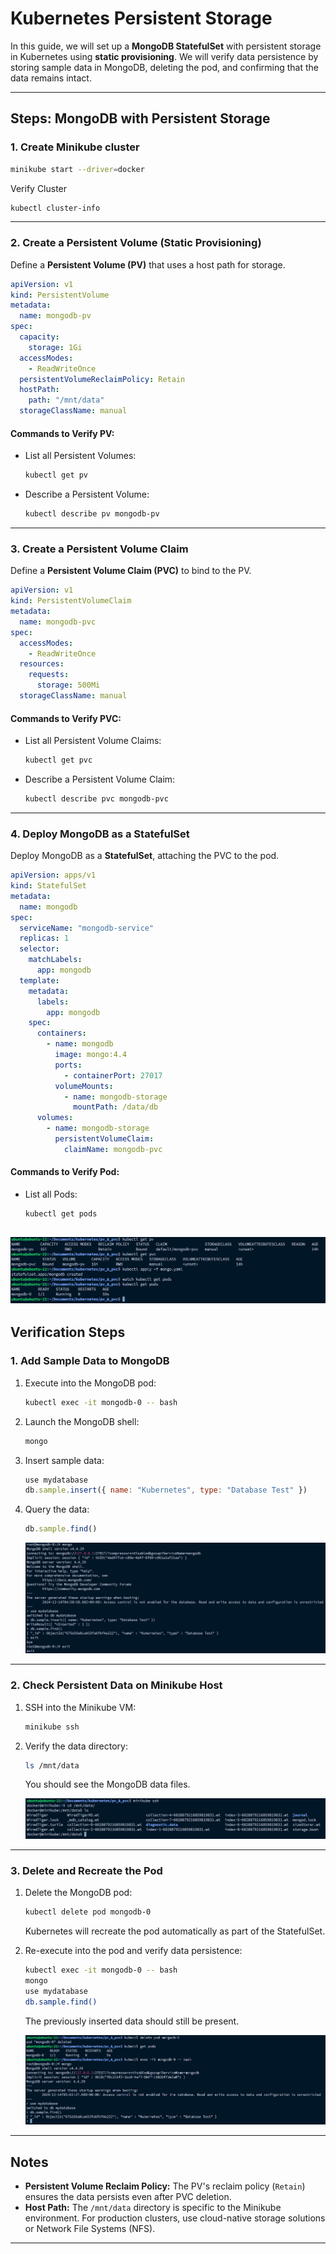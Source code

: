 # **Kubernetes Persistent Storage**

In this guide, we will set up a **MongoDB StatefulSet** with persistent storage in Kubernetes using **static provisioning**. We will verify data persistence by storing sample data in MongoDB, deleting the pod, and confirming that the data remains intact.

---

## **Steps: MongoDB with Persistent Storage**

### **1. Create Minikube cluster**
```bash
minikube start --driver=docker
```

Verify Cluster
```bash
kubectl cluster-info
```
---

### **2. Create a Persistent Volume (Static Provisioning)**

Define a **Persistent Volume (PV)** that uses a host path for storage.

```yaml
apiVersion: v1
kind: PersistentVolume
metadata:
  name: mongodb-pv
spec:
  capacity:
    storage: 1Gi
  accessModes:
    - ReadWriteOnce
  persistentVolumeReclaimPolicy: Retain
  hostPath:
    path: "/mnt/data"
  storageClassName: manual
```

#### **Commands to Verify PV:**
- List all Persistent Volumes:
  ```bash
  kubectl get pv
  ```
- Describe a Persistent Volume:
  ```bash
  kubectl describe pv mongodb-pv
  ```

---

### **3. Create a Persistent Volume Claim**

Define a **Persistent Volume Claim (PVC)** to bind to the PV.

```yaml
apiVersion: v1
kind: PersistentVolumeClaim
metadata:
  name: mongodb-pvc
spec:
  accessModes:
    - ReadWriteOnce
  resources:
    requests:
      storage: 500Mi
  storageClassName: manual
```

#### **Commands to Verify PVC:**
- List all Persistent Volume Claims:
  ```bash
  kubectl get pvc
  ```
- Describe a Persistent Volume Claim:
  ```bash
  kubectl describe pvc mongodb-pvc
  ```

---

### **4. Deploy MongoDB as a StatefulSet**

Deploy MongoDB as a **StatefulSet**, attaching the PVC to the pod.

```yaml
apiVersion: apps/v1
kind: StatefulSet
metadata:
  name: mongodb
spec:
  serviceName: "mongodb-service"
  replicas: 1
  selector:
    matchLabels:
      app: mongodb
  template:
    metadata:
      labels:
        app: mongodb
    spec:
      containers:
        - name: mongodb
          image: mongo:4.4
          ports:
            - containerPort: 27017
          volumeMounts:
            - name: mongodb-storage
              mountPath: /data/db
      volumes:
        - name: mongodb-storage
          persistentVolumeClaim:
            claimName: mongodb-pvc
```

#### **Commands to Verify Pod:**
- List all Pods:
  ```bash
  kubectl get pods
  ```

![image_1](./assets/Image_1.png)
---

## **Verification Steps**

### **1. Add Sample Data to MongoDB**
1. Execute into the MongoDB pod:
   ```bash
   kubectl exec -it mongodb-0 -- bash
   ```
2. Launch the MongoDB shell:
   ```bash
   mongo
   ```
3. Insert sample data:
   ```javascript
   use mydatabase
   db.sample.insert({ name: "Kubernetes", type: "Database Test" })
   ```
4. Query the data:
   ```javascript
   db.sample.find()
   ```

   ![image_2](./assets/Image_2.png)

---

### **2. Check Persistent Data on Minikube Host**
1. SSH into the Minikube VM:
   ```bash
   minikube ssh
   ```
2. Verify the data directory:
   ```bash
   ls /mnt/data
   ```
   You should see the MongoDB data files.

    ![image_3](./assets/Image_3.png)
---

### **3. Delete and Recreate the Pod**
1. Delete the MongoDB pod:
   ```bash
   kubectl delete pod mongodb-0
   ```
   Kubernetes will recreate the pod automatically as part of the StatefulSet.

2. Re-execute into the pod and verify data persistence:
   ```bash
   kubectl exec -it mongodb-0 -- bash
   mongo
   use mydatabase
   db.sample.find()
   ```
   The previously inserted data should still be present.

    ![image_4](./assets/Image_4.png)

---

## **Notes**
- **Persistent Volume Reclaim Policy:** The PV's reclaim policy (`Retain`) ensures the data persists even after PVC deletion.
- **Host Path:** The `/mnt/data` directory is specific to the Minikube environment. For production clusters, use cloud-native storage solutions or Network File Systems (NFS).

---